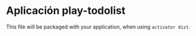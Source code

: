 Aplicación play-todolist
=================================

This file will be packaged with your application, when using `activator dist`.
